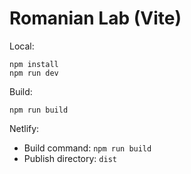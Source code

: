 # Romanian Lab (Vite)

Local:
```
npm install
npm run dev
```

Build:
```
npm run build
```

Netlify:
- Build command: `npm run build`
- Publish directory: `dist`